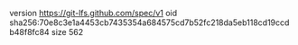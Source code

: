 version https://git-lfs.github.com/spec/v1
oid sha256:70e8c3e1a4453cb7435354a684575cd7b52fc218da5eb118cd19ccdb48f8fc84
size 562
